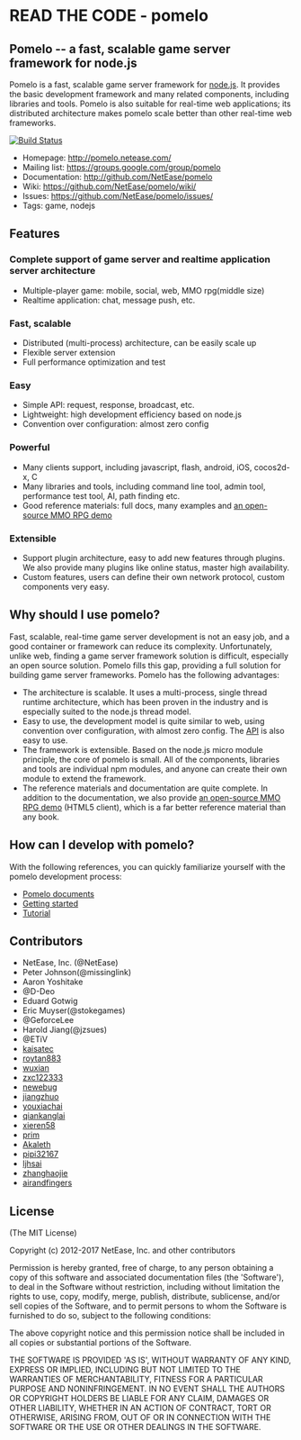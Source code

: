 # READ THE CODE - pomelo

## Pomelo -- a fast, scalable game server framework for node.js

Pomelo is a fast, scalable game server framework for [node.js](http://nodejs.org).
It provides the basic development framework and many related components, including libraries and tools.
Pomelo is also suitable for real-time web applications; its distributed architecture makes pomelo scale better than other real-time web frameworks.

[![Build Status](https://travis-ci.org/NetEase/pomelo.svg?branch=master)](https://travis-ci.org/NetEase/pomelo)

- Homepage: <http://pomelo.netease.com/>
- Mailing list: <https://groups.google.com/group/pomelo>
- Documentation: <http://github.com/NetEase/pomelo>
- Wiki: <https://github.com/NetEase/pomelo/wiki/>
- Issues: <https://github.com/NetEase/pomelo/issues/>
- Tags: game, nodejs

## Features

### Complete support of game server and realtime application server architecture

- Multiple-player game: mobile, social, web, MMO rpg(middle size)
- Realtime application: chat, message push, etc.

### Fast, scalable

- Distributed (multi-process) architecture, can be easily scale up
- Flexible server extension
- Full performance optimization and test

### Easy

- Simple API: request, response, broadcast, etc.
- Lightweight: high development efficiency based on node.js
- Convention over configuration: almost zero config

### Powerful

- Many clients support, including javascript, flash, android, iOS, cocos2d-x, C
- Many libraries and tools, including command line tool, admin tool, performance test tool, AI, path finding etc.
- Good reference materials: full docs, many examples and [an open-source MMO RPG demo](https://github.com/NetEase/pomelo/wiki/Introduction-to--Lord-of-Pomelo)

### Extensible

- Support plugin architecture, easy to add new features through plugins. We also provide many plugins like online status, master high availability.
- Custom features, users can define their own network protocol, custom components very easy.

## Why should I use pomelo?

Fast, scalable, real-time game server development is not an easy job, and a good container or framework can reduce its complexity.
Unfortunately, unlike web, finding a game server framework solution is difficult, especially an open source solution. Pomelo fills this gap, providing a full solution for building game server frameworks.
Pomelo has the following advantages:

- The architecture is scalable. It uses a multi-process, single thread runtime architecture, which has been proven in the industry and is especially suited to the node.js thread model.
- Easy to use, the development model is quite similar to web, using convention over configuration, with almost zero config. The [API](http://pomelo.netease.com/api.html) is also easy to use.
- The framework is extensible. Based on the node.js micro module principle, the core of pomelo is small. All of the components, libraries and tools are individual npm modules, and anyone can create their own module to extend the framework.
- The reference materials and documentation are quite complete. In addition to the documentation, we also provide [an open-source MMO RPG demo](https://github.com/NetEase/pomelo/wiki/Introduction-to--Lord-of-Pomelo) (HTML5 client), which is a far better reference material than any book.

## How can I develop with pomelo?

With the following references, you can quickly familiarize yourself with the pomelo development process:

- [Pomelo documents](https://github.com/NetEase/pomelo/wiki)
- [Getting started](https://github.com/NetEase/pomelo/wiki/Welcome-to-Pomelo)
- [Tutorial](https://github.com/NetEase/pomelo/wiki/Preface)

## Contributors

- NetEase, Inc. (@NetEase)
- Peter Johnson(@missinglink)
- Aaron Yoshitake
- @D-Deo
- Eduard Gotwig
- Eric Muyser(@stokegames)
- @GeforceLee
- Harold Jiang(@jzsues)
- @ETiV
- [kaisatec](https://github.com/kaisatec)
- [roytan883](https://github.com/roytan883)
- [wuxian](https://github.com/wuxian)
- [zxc122333](https://github.com/zxc122333)
- [newebug](https://github.com/newebug)
- [jiangzhuo](https://github.com/jiangzhuo)
- [youxiachai](https://github.com/youxiachai)
- [qiankanglai](https://github.com/qiankanglai)
- [xieren58](https://github.com/xieren58)
- [prim](https://github.com/prim)
- [Akaleth](https://github.com/Akaleth)
- [pipi32167](https://github.com/pipi32167)
- [ljhsai](https://github.com/ljhsai)
- [zhanghaojie](https://github.com/zhanghaojie)
- [airandfingers](https://github.com/airandfingers)

## License

(The MIT License)

Copyright (c) 2012-2017 NetEase, Inc. and other contributors

Permission is hereby granted, free of charge, to any person obtaining
a copy of this software and associated documentation files (the
'Software'), to deal in the Software without restriction, including
without limitation the rights to use, copy, modify, merge, publish,
distribute, sublicense, and/or sell copies of the Software, and to
permit persons to whom the Software is furnished to do so, subject to
the following conditions:

The above copyright notice and this permission notice shall be
included in all copies or substantial portions of the Software.

THE SOFTWARE IS PROVIDED 'AS IS', WITHOUT WARRANTY OF ANY KIND,
EXPRESS OR IMPLIED, INCLUDING BUT NOT LIMITED TO THE WARRANTIES OF
MERCHANTABILITY, FITNESS FOR A PARTICULAR PURPOSE AND NONINFRINGEMENT.
IN NO EVENT SHALL THE AUTHORS OR COPYRIGHT HOLDERS BE LIABLE FOR ANY
CLAIM, DAMAGES OR OTHER LIABILITY, WHETHER IN AN ACTION OF CONTRACT,
TORT OR OTHERWISE, ARISING FROM, OUT OF OR IN CONNECTION WITH THE
SOFTWARE OR THE USE OR OTHER DEALINGS IN THE SOFTWARE.
